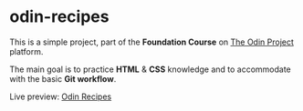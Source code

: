 
# odin-recipes

This is a simple project, part of the **Foundation Course** on [The Odin Project](https://www.theodinproject.com/) platform.

The main goal is to practice **HTML** & **CSS** knowledge and to accommodate with the basic **Git workflow**.

Live preview: [Odin Recipes](https://mircea-bolea.github.io/odin-recipes)
